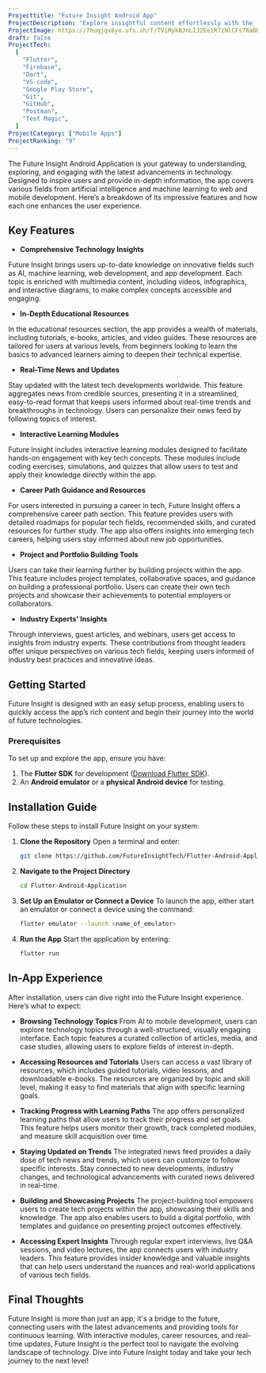 ```yaml
---
Projecttitle: "Future Insight Android App"
ProjectDescription: "Explore insightful content effortlessly with the 'Clean UI Future Insight' Android App. Designed in Flutter for a seamless and immersive experience."
ProjectImage: https://7huqjqx8yo.ufs.sh/f/TViMykBJnLIJ2Ee1R7zNlCFs7RaDUjr1gkAhYuLmT9ZtyS0w
draft: false
ProjectTech:
  [
    "Flutter",
    "Firebase",
    "Dart",
    "VS-code",
    "Google Play Store",
    "Git",
    "GitHub",
    "Postman",
    "Test Magic",
  ]
ProjectCategory: ["Mobile Apps"]
ProjectRanking: "9"
---
```


The Future Insight Android Application is your gateway to understanding, exploring, and engaging with the latest advancements in technology. Designed to inspire users and provide in-depth information, the app covers various fields from artificial intelligence and machine learning to web and mobile development. Here’s a breakdown of its impressive features and how each one enhances the user experience.

## Key Features

- **Comprehensive Technology Insights**

Future Insight brings users up-to-date knowledge on innovative fields such as AI, machine learning, web development, and app development. Each topic is enriched with multimedia content, including videos, infographics, and interactive diagrams, to make complex concepts accessible and engaging.

- **In-Depth Educational Resources**

In the educational resources section, the app provides a wealth of materials, including tutorials, e-books, articles, and video guides. These resources are tailored for users at various levels, from beginners looking to learn the basics to advanced learners aiming to deepen their technical expertise.

- **Real-Time News and Updates**

Stay updated with the latest tech developments worldwide. This feature aggregates news from credible sources, presenting it in a streamlined, easy-to-read format that keeps users informed about real-time trends and breakthroughs in technology. Users can personalize their news feed by following topics of interest.

- **Interactive Learning Modules**

Future Insight includes interactive learning modules designed to facilitate hands-on engagement with key tech concepts. These modules include coding exercises, simulations, and quizzes that allow users to test and apply their knowledge directly within the app.

- **Career Path Guidance and Resources**

For users interested in pursuing a career in tech, Future Insight offers a comprehensive career path section. This feature provides users with detailed roadmaps for popular tech fields, recommended skills, and curated resources for further study. The app also offers insights into emerging tech careers, helping users stay informed about new job opportunities.

- **Project and Portfolio Building Tools**

Users can take their learning further by building projects within the app. This feature includes project templates, collaborative spaces, and guidance on building a professional portfolio. Users can create their own tech projects and showcase their achievements to potential employers or collaborators.

- **Industry Experts' Insights**

Through interviews, guest articles, and webinars, users get access to insights from industry experts. These contributions from thought leaders offer unique perspectives on various tech fields, keeping users informed of industry best practices and innovative ideas.

## Getting Started

Future Insight is designed with an easy setup process, enabling users to quickly access the app’s rich content and begin their journey into the world of future technologies.

### Prerequisites

To set up and explore the app, ensure you have:

1. The **Flutter SDK** for development ([Download Flutter SDK](https://docs.flutter.dev/get-started/install)).
2. An **Android emulator** or a **physical Android device** for testing.

## Installation Guide

Follow these steps to install Future Insight on your system:

1. **Clone the Repository**
   Open a terminal and enter:

   ```bash
   git clone https://github.com/FutureInsightTech/Flutter-Android-Application.git
   ```

2. **Navigate to the Project Directory**

   ```bash
   cd Flutter-Android-Application
   ```

3. **Set Up an Emulator or Connect a Device**
   To launch the app, either start an emulator or connect a device using the command:

   ```bash
   flutter emulator --launch <name_of_emulator>
   ```

4. **Run the App**
   Start the application by entering:
   ```bash
   flutter run
   ```

## In-App Experience

After installation, users can dive right into the Future Insight experience. Here’s what to expect:

- **Browsing Technology Topics**
  From AI to mobile development, users can explore technology topics through a well-structured, visually engaging interface. Each topic features a curated collection of articles, media, and case studies, allowing users to explore fields of interest in-depth.

- **Accessing Resources and Tutorials**
  Users can access a vast library of resources, which includes guided tutorials, video lessons, and downloadable e-books. The resources are organized by topic and skill level, making it easy to find materials that align with specific learning goals.

- **Tracking Progress with Learning Paths**
  The app offers personalized learning paths that allow users to track their progress and set goals. This feature helps users monitor their growth, track completed modules, and measure skill acquisition over time.

- **Staying Updated on Trends**
  The integrated news feed provides a daily dose of tech news and trends, which users can customize to follow specific interests. Stay connected to new developments, industry changes, and technological advancements with curated news delivered in real-time.

- **Building and Showcasing Projects**
  The project-building tool empowers users to create tech projects within the app, showcasing their skills and knowledge. The app also enables users to build a digital portfolio, with templates and guidance on presenting project outcomes effectively.

- **Accessing Expert Insights**
  Through regular expert interviews, live Q&A sessions, and video lectures, the app connects users with industry leaders. This feature provides insider knowledge and valuable insights that can help users understand the nuances and real-world applications of various tech fields.

## Final Thoughts

Future Insight is more than just an app; it's a bridge to the future, connecting users with the latest advancements and providing tools for continuous learning. With interactive modules, career resources, and real-time updates, Future Insight is the perfect tool to navigate the evolving landscape of technology. Dive into Future Insight today and take your tech journey to the next level!
